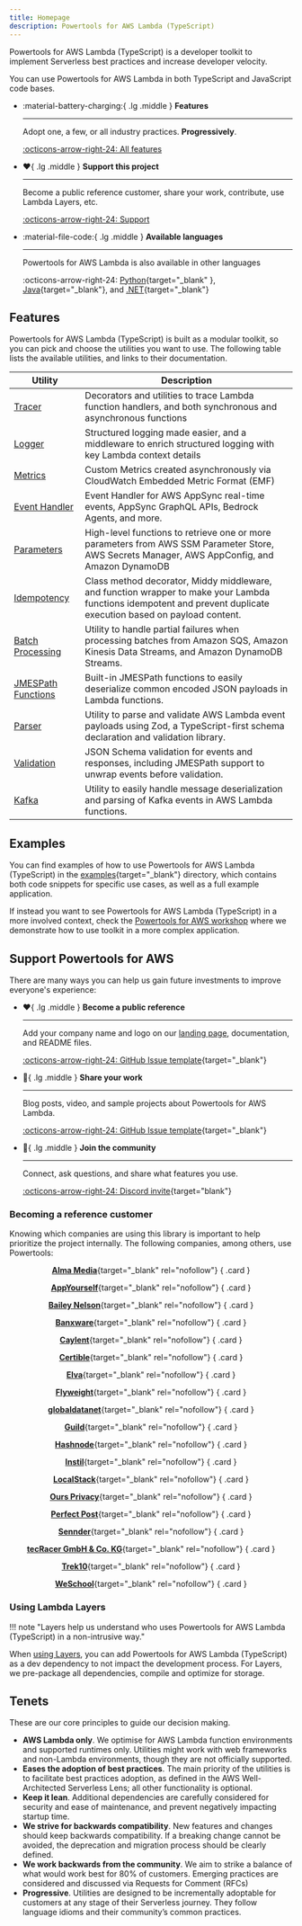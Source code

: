 ```yaml
---
title: Homepage
description: Powertools for AWS Lambda (TypeScript)
---
```


<!-- markdownlint-disable MD043 MD013 -->

Powertools for AWS Lambda (TypeScript) is a developer toolkit to implement Serverless best practices and increase developer velocity.

You can use Powertools for AWS Lambda in both TypeScript and JavaScript code bases.

<!-- markdownlint-disable MD050 -->
<div class="grid cards" markdown>

- :material-battery-charging:{ .lg .middle } __Features__

    ---

    Adopt one, a few, or all industry practices. **Progressively**.

    [:octicons-arrow-right-24: All features](./features/index.md)

- :heart:{ .lg .middle } __Support this project__

    ---

    Become a public reference customer, share your work, contribute, use Lambda Layers, etc.

    [:octicons-arrow-right-24: Support](#support-powertools-for-aws)

- :material-file-code:{ .lg .middle } __Available languages__

    ---

    Powertools for AWS Lambda is also available in other languages

    :octicons-arrow-right-24: [Python](https://docs.powertools.aws.dev/lambda/python/latest/){target="_blank" }, [Java](https://docs.powertools.aws.dev/lambda/java/){target="_blank"}, and [.NET](https://docs.powertools.aws.dev/lambda/dotnet/){target="_blank"}

</div>

## Features

Powertools for AWS Lambda (TypeScript) is built as a modular toolkit, so you can pick and choose the utilities you want to use. The following table lists the available utilities, and links to their documentation.

| Utility                                                                      | Description                                                                                                                                                       |
| ---------------------------------------------------------------------------- | ----------------------------------------------------------------------------------------------------------------------------------------------------------------- |
| [Tracer](./features/tracer.md)                                               | Decorators and utilities to trace Lambda function handlers, and both synchronous and asynchronous functions                                                       |
| [Logger](./features/logger.md)                                               | Structured logging made easier, and a middleware to enrich structured logging with key Lambda context details                                                     |
| [Metrics](./features/metrics.md)                                             | Custom Metrics created asynchronously via CloudWatch Embedded Metric Format (EMF)                                                                                 |
| [Event Handler](./features/event-handler/appsync-events.md)                  | Event Handler for AWS AppSync real-time events, AppSync GraphQL APIs, Bedrock Agents, and more.                                                                   |
| [Parameters](./features/parameters.md)                                       | High-level functions to retrieve one or more parameters from AWS SSM Parameter Store, AWS Secrets Manager, AWS AppConfig, and Amazon DynamoDB                     |
| [Idempotency](./features/idempotency.md)                                     | Class method decorator, Middy middleware, and function wrapper to make your Lambda functions idempotent and prevent duplicate execution based on payload content. |
| [Batch Processing](./features/batch.md)                                      | Utility to handle partial failures when processing batches from Amazon SQS, Amazon Kinesis Data Streams, and Amazon DynamoDB Streams.                             |
| [JMESPath Functions](./features/jmespath.md)                                 | Built-in JMESPath functions to easily deserialize common encoded JSON payloads in Lambda functions.                                                               |
| [Parser](./features/parser.md)                                               | Utility to parse and validate AWS Lambda event payloads using Zod, a TypeScript-first schema declaration and validation library.                                  |
| [Validation](./features/validation.md)                                       | JSON Schema validation for events and responses, including JMESPath support to unwrap events before validation.                                                   |
| [Kafka](./features/kafka.md)                                                 | Utility to easily handle message deserialization and parsing of Kafka events in AWS Lambda functions.                                                             |

## Examples

You can find examples of how to use Powertools for AWS Lambda (TypeScript) in the [examples](https://github.com/aws-powertools/powertools-lambda-typescript/tree/main/examples){target="_blank"} directory, which contains both code snippets for specific use cases, as well as a full example application.

If instead you want to see Powertools for AWS Lambda (TypeScript) in a more involved context, check the [Powertools for AWS workshop](https://github.com/aws-samples/powertools-for-aws-lambda-workshop/tree/main/functions/typescript) where we demonstrate how to use toolkit in a more complex application.

## Support Powertools for AWS

There are many ways you can help us gain future investments to improve everyone's experience:

<div class="grid cards" markdown>

- :heart:{ .lg .middle } __Become a public reference__

    ---

    Add your company name and logo on our [landing page](https://powertools.aws.dev), documentation, and README files.

    [:octicons-arrow-right-24: GitHub Issue template](https://github.com/aws-powertools/powertools-lambda-typescript/issues/new?assignees=&labels=customer-reference&projects=aws-powertools%2F7&template=support_powertools.yml&title=%5BSupport+Powertools+for+AWS+Lambda+%28TypeScript%29%5D%3A+%3Cyour+organization+name%3E){target="_blank"}

- :mega:{ .lg .middle } __Share your work__

    ---

    Blog posts, video, and sample projects about Powertools for AWS Lambda.

    [:octicons-arrow-right-24: GitHub Issue template](https://github.com/aws-powertools/powertools-lambda-typescript/issues/new?assignees=&labels=community-content&projects=aws-powertools%2F7&template=share_your_work.yml&title=%5BI+Made+This%5D%3A+%3CTITLE%3E){target="_blank"}

- :partying_face:{ .lg .middle } __Join the community__

    ---

    Connect, ask questions, and share what features you use.

    [:octicons-arrow-right-24: Discord invite](https://discord.gg/B8zZKbbyET){target="blank"}

</div>

### Becoming a reference customer

Knowing which companies are using this library is important to help prioritize the project internally. The following companies, among others, use Powertools:

<div class="grid" style="text-align:center;" markdown>

[**Alma Media**](https://www.almamedia.fi/en/){target="_blank" rel="nofollow"}
{ .card }

[**AppYourself**](https://appyourself.net){target="_blank" rel="nofollow"}
{ .card }

[**Bailey Nelson**](https://www.baileynelson.com.au){target="_blank" rel="nofollow"}
{ .card }

[**Banxware**](https://www.banxware.com){target="_blank" rel="nofollow"}
{ .card }

[**Caylent**](https://caylent.com/){target="_blank" rel="nofollow"}
{ .card }

[**Certible**](https://www.certible.com/){target="_blank" rel="nofollow"}
{ .card }

[**Elva**](https://elva-group.com){target="_blank" rel="nofollow"}
{ .card }

[**Flyweight**](https://flyweight.io/){target="_blank" rel="nofollow"}
{ .card }

[**globaldatanet**](https://globaldatanet.com/){target="_blank" rel="nofollow"}
{ .card }

[**Guild**](https://guild.com){target="_blank" rel="nofollow"}
{ .card }

[**Hashnode**](https://hashnode.com/){target="_blank" rel="nofollow"}
{ .card }

[**Instil**](https://instil.co){target="_blank" rel="nofollow"}
{ .card }

[**LocalStack**](https://localstack.cloud/){target="_blank" rel="nofollow"}
{ .card }

[**Ours Privacy**](https://oursprivacy.com){target="_blank" rel="nofollow"}
{ .card }

[**Perfect Post**](https://www.perfectpost.fr){target="_blank" rel="nofollow"}
{ .card }

[**Sennder**](https://sennder.com/){target="_blank" rel="nofollow"}
{ .card }

[**tecRacer GmbH & Co. KG**](https://www.tecracer.com/){target="_blank" rel="nofollow"}
{ .card }

[**Trek10**](https://www.trek10.com/){target="_blank" rel="nofollow"}
{ .card }

[**WeSchool**](https://www.weschool.com){target="_blank" rel="nofollow"}
{ .card }

</div>

### Using Lambda Layers

!!! note "Layers help us understand who uses Powertools for AWS Lambda (TypeScript) in a non-intrusive way."

When [using Layers](./getting-started/lambda-layers.md), you can add Powertools for AWS Lambda (TypeScript) as a dev dependency to not impact the development process. For Layers, we pre-package all dependencies, compile and optimize for storage.

## Tenets

These are our core principles to guide our decision making.

- __AWS Lambda only__. We optimise for AWS Lambda function environments and supported runtimes only. Utilities might work with web frameworks and non-Lambda environments, though they are not officially supported.
- __Eases the adoption of best practices__. The main priority of the utilities is to facilitate best practices adoption, as defined in the AWS Well-Architected Serverless Lens; all other functionality is optional.
- __Keep it lean__. Additional dependencies are carefully considered for security and ease of maintenance, and prevent negatively impacting startup time.
- __We strive for backwards compatibility__. New features and changes should keep backwards compatibility. If a breaking change cannot be avoided, the deprecation and migration process should be clearly defined.
- __We work backwards from the community__. We aim to strike a balance of what would work best for 80% of customers. Emerging practices are considered and discussed via Requests for Comment (RFCs)
- __Progressive__. Utilities are designed to be incrementally adoptable for customers at any stage of their Serverless journey. They follow language idioms and their community’s common practices.
